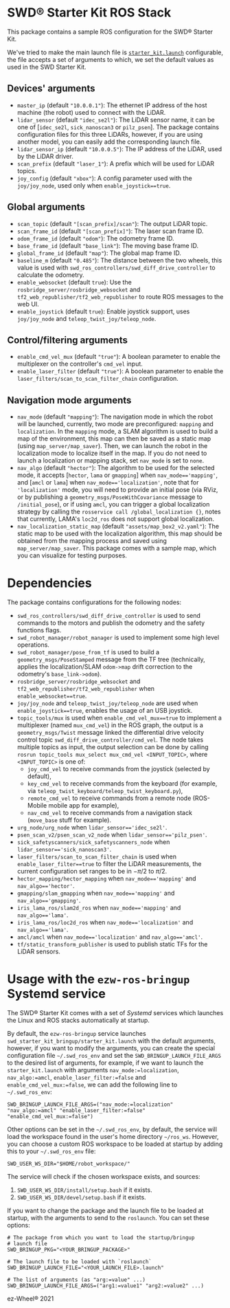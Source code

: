 # SWD® Starter Kit ROS Stack

This package contains a sample ROS configuration for the SWD® Starter Kit.

We've tried to make the main launch file is
[`starter_kit.launch`](launch/starter_kit.launch) configurable, the file accepts
a set of arguments to which, we set the default values as used in the SWD
Starter Kit.

## Devices' arguments

- `master_ip` (default `"10.0.0.1"`): The ethernet IP address of the host machine
  (the robot) used to connect with the LiDAR.
- `lidar_sensor` (default `"idec_se2l"`): The LiDAR sensor name, it can be one
  of [`idec_se2l`, `sick_nanoscan3` or `pilz_psen`]. The package contains
  configuration files for this three LiDARs, however, if you are using another
  model, you can easily add the corresponding launch file.
- `lidar_sensor_ip` (default `"10.0.0.5"`): The IP address of the LiDAR, used by
  the LiDAR driver.
- `scan_prefix` (default `"laser_1"`): A prefix which will be used for LiDAR
  topics.
- `joy_config` (default `"xbox"`): A config parameter used with the `joy/joy_node`,
  used only when `enable_joystick==true`.

## Global arguments

- `scan_topic` (default `"[scan_prefix]/scan"`): The output LiDAR topic.
- `scan_frame_id` (default `"[scan_prefix]"`): The laser scan frame ID.
- `odom_frame_id` (default `"odom"`): The odometry frame ID.
- `base_frame_id` (default `"base_link"`): The moving base frame ID.
- `global_frame_id` (default `"map"`): The global map frame ID.
- `baseline_m` (default `"0.485"`): The distance between the two wheels, this value is used
  with `swd_ros_controllers/swd_diff_drive_controller` to calculate the odometry.
- `enable_websocket` (default `true`): Use the `rosbridge_server/rosbridge_websocket` and
  `tf2_web_republisher/tf2_web_republisher` to route ROS messages to the web UI.
- `enable_joystick` (default `true`): Enable joystick support, uses `joy/joy_node` and
  `teleop_twist_joy/teleop_node`.

## Control/filtering arguments

- `enable_cmd_vel_mux` (default `"true"`): A boolean parameter to enable the
  multiplexer on the controller's `cmd_vel` input.
- `enable_laser_filter` (default `"true"`): A boolean parameter to enable the
  `laser_filters/scan_to_scan_filter_chain` configuration.

## Navigation mode arguments

- `nav_mode` (default `"mapping"`): The navigation mode in which the robot will
  be launched, currently, two mode are preconfigured: `mapping` and
  `localization`. In the `mapping` mode, a SLAM algorithm is used to build a map
  of the environment, this map can then be saved as a static map (using
  `map_server/map_saver`). Then, we can launch the robot in the localization
  mode to localize itself in the map. If you do not need to launch a localization
  or mapping stack, set `nav_mode` is set to `none`.
- `nav_algo` (default `"hector"`): The algorithm to be used for the selected
  mode, it accepts [`hector`, `lama` or `gmapping`] when `nav_mode=='mapping'`,
  and [`amcl` or `lama`] when `nav_mode=='localization'`, note that for
  `'localization'` mode, you will need to provide an initial pose (via RViz, or
  by publishing a `geometry_msgs/PoseWithCovariance` message to `/initial_pose`),
  or if using `amcl`, you can trigger a global localization strategy
  by calling the `rosservice call /global_localization {}`, notes that
  currently, LAMA's `loc2d_ros` does not support global localization.
- `nav_localization_static_map` (default `"assets/map_box2_v2.yaml"`): The
  static map to be used with the localization algorithm, this map should be
  obtained from the mapping process and saved using `map_server/map_saver`. This
  package comes with a sample map, which you can visualize for testing purposes.

# Dependencies

The package contains configurations for the following nodes:

- `swd_ros_controllers/swd_diff_drive_controller` is used to send commands to
  the motors and publish the odometry and the safety functions flags.
- `swd_robot_manager/robot_manager` is used to implement some high level operations.
- `swd_robot_manager/pose_from_tf` is used to build a
  `geometry_msgs/PoseStamped` message from the TF tree (technically, applies the
  localization/SLAM `odom->map` drift correction to the odometry's `base_link->odom`).
- `rosbridge_server/rosbridge_websocket` and `tf2_web_republisher/tf2_web_republisher` 
   when `enable_websocket==true`.
- `joy/joy_node` and `teleop_twist_joy/teleop_node` are used when `enable_joystick==true`, 
  enables the usage of an USB joystick. 
- `topic_tools/mux` is used when `enable_cmd_vel_mux==true` to implement a
  multiplexer (named `mux_cmd_vel`) in the ROS graph, the output is a
  `geometry_msgs/Twist` message linked the differential drive velocity control topic
  `swd_diff_drive_controller/cmd_vel`. The node takes multiple topics as input,
  the output selection can be done by calling
  `rosrun topic_tools mux_select mux_cmd_vel <INPUT_TOPIC>`, where
  `<INPUT_TOPIC>` is one of:
  - `joy_cmd_vel` to receive commands from the joystick (selected by default),
  - `key_cmd_vel` to receive commands from the keyboard (for example, via
    `teleop_twist_keyboard/teleop_twist_keyboard.py`),
  - `remote_cmd_vel` to receive commands from a remote node (ROS-Mobile mobile
    app for example),
  - `nav_cmd_vel` to receive commands from a navigation stack (`move_base` stuff
    for example).
- `urg_node/urg_node` when `lidar_sensor=='idec_se2l'`.
- `psen_scan_v2/psen_scan_v2_node` when `lidar_sensor=='pilz_psen'`.
- `sick_safetyscanners/sick_safetyscanners_node` when `lidar_sensor=='sick_nanoscan3'`.
- `laser_filters/scan_to_scan_filter_chain` is used when
  `enable_laser_filter==true` to filter the LiDAR measurements, the current
  configuration set ranges to be in $-\pi/2$ to $\pi/2$.
- `hector_mapping/hector_mapping` when `nav_mode=='mapping'` and `nav_algo=='hector'`.
- `gmapping/slam_gmapping` when `nav_mode=='mapping'` and `nav_algo=='gmapping'`.
- `iris_lama_ros/slam2d_ros` when `nav_mode=='mapping'` and `nav_algo=='lama'`.
- `iris_lama_ros/loc2d_ros` when `nav_mode=='localization'` and `nav_algo=='lama'`.
- `amcl/amcl` when `nav_mode=='localization'` and `nav_algo=='amcl'`.
- `tf/static_transform_publisher` is used to publish static TFs for the LiDAR sensors.

# Usage with the `ezw-ros-bringup` Systemd service

The SWD® Starter Kit comes with a set of *Systemd* services which launches the
Linux and ROS stacks automatically at startup.

By default, the `ezw-ros-bringup` service launches `swd_starter_kit_bringup/starter_kit.launch` 
with the default arguments, however, if you want to modify the arguments, you can
create the special configuration file `~/.swd_ros_env` and set the
`SWD_BRINGUP_LAUNCH_FILE_ARGS` to the desired list of arguments, for example, 
if we want to launch the `starter_kit.launch` with arguments `nav_mode:=localization`, 
`nav_algo:=amcl`, `enable_laser_filter:=false` and `enable_cmd_vel_mux:=false`, we can add
the following line to `~/.swd_ros_env`:

``` shell
SWD_BRINGUP_LAUNCH_FILE_ARGS=("nav_mode:=localization" "nav_algo:=amcl" "enable_laser_filter:=false" "enable_cmd_vel_mux:=false")
```

Other options can be set in the `~/.swd_ros_env`, by default, the service will
load the workspace found in the user's home directory `~/ros_ws`. However, you
can choose a custom ROS workspace to be loaded at startup by adding this to your
`~/.swd_ros_env` file:

``` shell
SWD_USER_WS_DIR="$HOME/robot_workspace/"
```

The service will check if the chosen workspace exists, and sources:

1. `SWD_USER_WS_DIR/install/setup.bash` if it exists.
2. `SWD_USER_WS_DIR/devel/setup.bash` if it exists.

If you want to change the package and the launch file to be loaded at startup,
with the arguments to send to the `roslaunch`. You can set these options:

``` shell
# The package from which you want to load the startup/bringup
# launch file
SWD_BRINGUP_PKG="<YOUR_BRINGUP_PACKAGE>"

# The launch file to be loaded with `roslaunch`
SWD_BRINGUP_LAUNCH_FILE="<YOUR_LAUNCH_FILE>.launch"

# The list of arguments (as "arg:=value" ...)
SWD_BRINGUP_LAUNCH_FILE_ARGS=("arg1:=value1" "arg2:=value2" ...)
```

ez-Wheel® 2021
